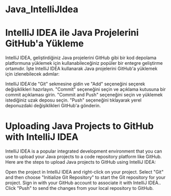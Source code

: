 # Java_IntelliJIdea

# IntelliJ IDEA ile Java Projelerini GitHub'a Yükleme
IntelliJ IDEA, geliştirdiğiniz Java projelerini GitHub gibi bir kod depolama platformuna yüklemek için kullanabileceğiniz popüler bir entegre geliştirme ortamıdır. İşte IntelliJ IDEA kullanarak Java projelerini GitHub'a yüklemek için izlenebilecek adımlar:

IntelliJ IDEA'de "Git" sekmesine gidin ve "Add" seçeneğini seçerek değişiklikleri hazırlayın.
"Commit" seçeneğini seçin ve açıklama kutusuna bir commit açıklaması girin.
"Commit and Push" seçeneğini seçin ve yüklemek istediğiniz uzak deposu seçin.
"Push" seçeneğini tıklayarak yerel deponuzdaki değişiklikleri GitHub'a gönderin.


# Uploading Java Projects to GitHub with IntelliJ IDEA
IntelliJ IDEA is a popular integrated development environment that you can use to upload your Java projects to a code repository platform like GitHub. Here are the steps to upload Java projects to GitHub using IntelliJ IDEA:

Open the project in IntelliJ IDEA and right-click on your project.
Select "Git" and then choose "Initialize Git Repository" to start the Git repository for your project.
Sign in with your GitHub account to associate it with IntelliJ IDEA..
Click "Push" to send the changes from your local repository to GitHub.
